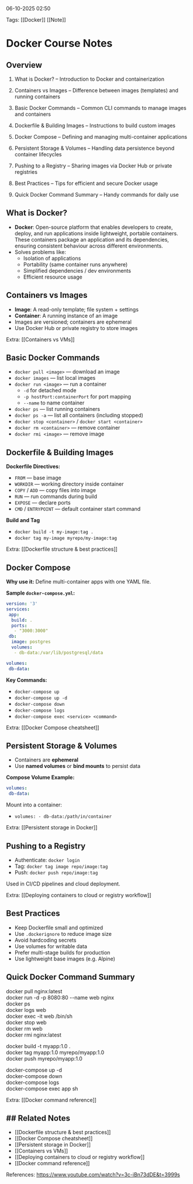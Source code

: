  06-10-2025 02:50

Tags: [[Docker]]  [[Note]]
# **Docker Course Notes**

## Overview

1. What is Docker? – Introduction to Docker and containerization

2. Containers vs Images – Difference between images (templates) and running containers

3. Basic Docker Commands – Common CLI commands to manage images and containers

4. Dockerfile & Building Images – Instructions to build custom images

5. Docker Compose – Defining and managing multi-container applications

6. Persistent Storage & Volumes – Handling data persistence beyond container lifecycles

7. Pushing to a Registry – Sharing images via Docker Hub or private registries

8. Best Practices – Tips for efficient and secure Docker usage

9. Quick Docker Command Summary – Handy commands for daily use
## What is Docker?

- **Docker**: Open-source platform that enables developers to create, deploy, and run applications inside lightweight, portable containers. These containers package an application and its dependencies, ensuring consistent behaviour across different environments.
- Solves problems like: 
	- Isolation of applications
	- Portability (same container runs anywhere)
	- Simplified dependencies / dev environments
	- Efficient resource usage
## Containers vs Images

- **Image**: A read-only template; file system + settings
- **Container**: A running instance of an image
- Images are versioned; containers are ephemeral
- Use Docker Hub or private registry to store images

Extra: [[Containers vs VMs]]
## Basic Docker Commands

- `docker pull <image>` — download an image
- `docker images` — list local images
- `docker run <image>` — run a container
    - `-d` for detached mode
    - `-p hostPort:containerPort` for port mapping
    - `--name` to name container
- `docker ps` — list running containers
- `docker ps -a` — list all containers (including stopped)
- `docker stop <container>` / `docker start <container>`
- `docker rm <container>` — remove container
- `docker rmi <image>` — remove image

## Dockerfile & Building Images

**Dockerfile Directives:**
- `FROM` — base image
- `WORKDIR` — working directory inside container
- `COPY` / `ADD` — copy files into image
- `RUN` — run commands during build
- `EXPOSE` — declare ports
- `CMD` / `ENTRYPOINT` — default container start command

**Build and Tag**
- `docker build -t my-image:tag .`
- `docker tag my-image myrepo/my-image:tag`

Extra: [[Dockerfile structure & best practices]]

## Docker Compose

**Why use it:** Define multi-container apps with one YAML file.

**Sample `docker-compose.yml`:**
```yaml
version: '3'  
services:  
 app:  
  build: .  
  ports:  
   - "3000:3000"  
 db:  
  image: postgres  
  volumes:  
   - db-data:/var/lib/postgresql/data

volumes:  
 db-data:
```

**Key Commands:**
- `docker-compose up`
- `docker-compose up -d`
- `docker-compose down`
- `docker-compose logs`
- `docker-compose exec <service> <command>`

Extra: [[Docker Compose cheatsheet]]

## Persistent Storage & Volumes

- Containers are **ephemeral**
- Use **named volumes** or **bind mounts** to persist data

**Compose Volume Example:**
```yaml
volumes:  
 db-data:
```
Mount into a container:
- `volumes: - db-data:/path/in/container`

Extra: [[Persistent storage in Docker]]

## Pushing to a Registry

- Authenticate: `docker login`
- Tag: `docker tag image repo/image:tag`
- Push: `docker push repo/image:tag`

Used in CI/CD pipelines and cloud deployment.

Extra: [[Deploying containers to cloud or registry workflow]]

## Best Practices

- Keep Dockerfile small and optimized
- Use `.dockerignore` to reduce image size
- Avoid hardcoding secrets
- Use volumes for writable data
- Prefer multi-stage builds for production
- Use lightweight base images (e.g. Alpine)

## Quick Docker Command Summary

docker pull nginx:latest  
docker run -d -p 8080:80 --name web nginx  
docker ps  
docker logs web  
docker exec -it web /bin/sh  
docker stop web  
docker rm web  
docker rmi nginx:latest

docker build -t myapp:1.0 .  
docker tag myapp:1.0 myrepo/myapp:1.0  
docker push myrepo/myapp:1.0

docker-compose up -d  
docker-compose down  
docker-compose logs  
docker-compose exec app sh

Extra: [[Docker command reference]]

## ## Related Notes

- [[Dockerfile structure & best practices]]
- [[Docker Compose cheatsheet]]
- [[Persistent storage in Docker]]
- [[Containers vs VMs]]
- [[Deploying containers to cloud or registry workflow]]
- [[Docker command reference]]

References: https://www.youtube.com/watch?v=3c-iBn73dDE&t=3999s